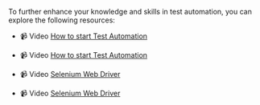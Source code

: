 To further enhance your knowledge and skills in test automation, you can explore the following resources:

- 📹  Video [How to start Test Automation ](https://www.youtube.com/watch?v=8_Nrh044oLE)
- 📹  Video [How to start Test Automation ](https://www.youtube.com/playlist?list=PLTgnULQbEpQCsRgq0veAdcblJSaUuYz5n)

  
- 📹  Video [Selenium Web Driver](https://www.youtube.com/playlist?list=PLQUxWr2rTswmoro46yfT9t1S1Orn6_ztA)
- 📹  Video [Selenium Web Driver](https://www.youtube.com/playlist?list=PLIs1mVanieVsGvc8CBBrwQ0jI-IwBndoW)





